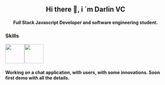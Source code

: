 <h2 align="center">Hi there 👋, i `m Darlin VC</h2>
<h4 align="center">Full Stack Javascript Developer and software engineering student.</h4>

<h3>Skills</h3>
<div style="display:flex; flex-direction: row;">
 <img src="https://pluralsight2.imgix.net/paths/images/javascript-542e10ea6e.png" width="60" heigth="60">
<img src="https://upload.wikimedia.org/wikipedia/commons/thumb/d/d9/Node.js_logo.svg/1200px-Node.js_logo.svg.png" width="60" heigth="60">
</div>


<h4 >Working on a chat application, with users, with some innovations. Soon first demo with all the details.</h4>
